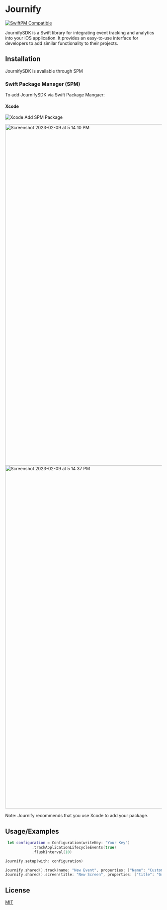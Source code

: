 
# Journify
[![SwiftPM Compatible](https://img.shields.io/badge/SwiftPM-Compatible-F05138.svg)](https://swift.org/package-manager/)


JournifySDK is a Swift library for integrating event tracking and analytics into your iOS application. It provides an easy-to-use interface for developers to add similar functionality to their projects.



## Installation

JournifySDK is available through SPM

### Swift Package Manager (SPM)

To add JournifySDK via Swift Package Mangaer:

#### Xcode
![Xcode Add SPM Package](https://user-images.githubusercontent.com/917994/119199146-69765200-ba3f-11eb-9173-93cfb5f3cabd.png)

<img width="1093" alt="Screenshot 2023-02-09 at 5 14 10 PM" src="https://user-images.githubusercontent.com/8136464/217872243-9bc4a114-1807-46c4-9d7b-acbc9d7ba686.png">

<img width="1100" alt="Screenshot 2023-02-09 at 5 14 37 PM" src="https://user-images.githubusercontent.com/8136464/217872395-52dfbff2-f71b-4c5b-b0d2-e880de581ad3.png">

Note: Journify recommends that you use Xcode to add your package.

## Usage/Examples

```Swift
 let configuration = Configuration(writeKey: "Your Key")
            .trackApplicationLifecycleEvents(true)
            .flushInterval(10)

Journify.setup(with: configuration)

Journify.shared().track(name: "New Event", properties: ["Name": "Custom"], externalId: ["testKey": "test"])
Journify.shared().screen(title: "New Screen", properties: ["title": "Growth as a service", "url": "https://journify.io", "path": "/"])

```


## License

[MIT](https://choosealicense.com/licenses/mit/)

